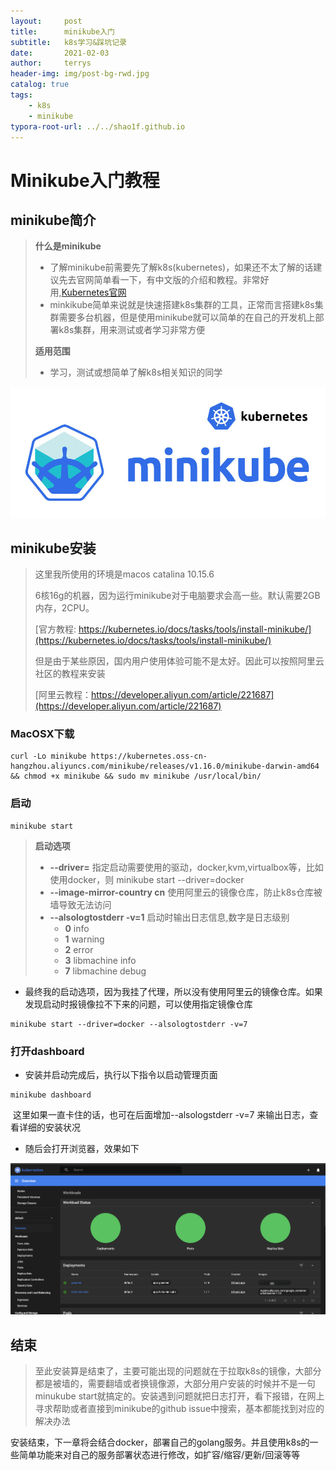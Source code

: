 ```yaml
---
layout:     post
title:      minikube入门
subtitle:   k8s学习&踩坑记录
date:       2021-02-03
author:     terrys
header-img: img/post-bg-rwd.jpg
catalog: true
tags:
    - k8s
    - minikube
typora-root-url: ../../shao1f.github.io
---
```




# Minikube入门教程

## minikube简介

>**什么是minikube**
>
>- 了解minikube前需要先了解k8s(kubernetes)，如果还不太了解的话建议先去官网简单看一下，有中文版的介绍和教程。非常好用,[Kubernetes官网](https://kubernetes.io/zh/)
>- minkikube简单来说就是快速搭建k8s集群的工具，正常而言搭建k8s集群需要多台机器，但是使用minikube就可以简单的在自己的开发机上部署k8s集群，用来测试或者学习非常方便
>
>**适用范围**
>
>- 学习，测试或想简单了解k8s相关知识的同学

![](/img/minikube/minikube.jpg)

## minikube安装

>这里我所使用的环境是macos catalina 10.15.6
>
>6核16g的机器，因为运行minikube对于电脑要求会高一些。默认需要2GB内存，2CPU。
>
>[官方教程: https://kubernetes.io/docs/tasks/tools/install-minikube/](https://kubernetes.io/docs/tasks/tools/install-minikube/)
>
>但是由于某些原因，国内用户使用体验可能不是太好。因此可以按照阿里云社区的教程来安装
>
>[阿里云教程：https://developer.aliyun.com/article/221687](https://developer.aliyun.com/article/221687)	

### MacOSX下载

```shell
curl -Lo minikube https://kubernetes.oss-cn-hangzhou.aliyuncs.com/minikube/releases/v1.16.0/minikube-darwin-amd64 && chmod +x minikube && sudo mv minikube /usr/local/bin/

```

### 启动

```shell
minikube start
```

>**启动选项**
>
>- **--driver=** 指定启动需要使用的驱动，docker,kvm,virtualbox等，比如使用docker，则 minikube start --driver=docker
>- **--image-mirror-country cn** 使用阿里云的镜像仓库，防止k8s仓库被墙导致无法访问
>- **--alsologtostderr -v=1** 启动时输出日志信息,数字是日志级别
>    - **0** info
>    - **1** warning
>    - **2** error
>    - **3** libmachine info
>    - **7** libmachine debug

- 最终我的启动选项，因为我挂了代理，所以没有使用阿里云的镜像仓库。如果发现启动时报镜像拉不下来的问题，可以使用指定镜像仓库

```shell
minikube start --driver=docker --alsologtostderr -v=7
```

### 打开dashboard

- 安装并启动完成后，执行以下指令以启动管理页面

```shell
minikube dashboard
```

​	这里如果一直卡住的话，也可在后面增加--alsologstderr -v=7 来输出日志，查看详细的安装状况

- 随后会打开浏览器，效果如下

![](/img/minikube/k8s-dashboard.png)

## 结束

>至此安装算是结束了，主要可能出现的问题就在于拉取k8s的镜像，大部分都是被墙的，需要翻墙或者换镜像源，大部分用户安装的时候并不是一句minukube start就搞定的。安装遇到问题就把日志打开，看下报错，在网上寻求帮助或者直接到minikube的github issue中搜索，基本都能找到对应的解决办法

​	安装结束，下一章将会结合docker，部署自己的golang服务。并且使用k8s的一些简单功能来对自己的服务部署状态进行修改，如扩容/缩容/更新/回滚等等